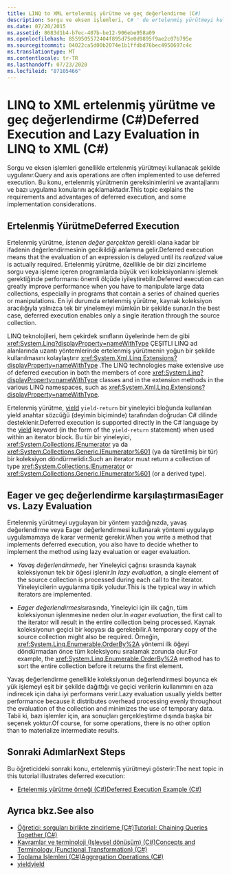 ```yaml
---
title: LINQ to XML ertelenmiş yürütme ve geç değerlendirme (C#)
description: Sorgu ve eksen işlemleri, C# ' de ertelenmiş yürütmeyi kullanabilir. Ertelenmiş yürütmenin ve uygulama konularının gereksinimleri ve avantajları hakkında bilgi edinin.
ms.date: 07/20/2015
ms.assetid: 8683d1b4-b7ec-407b-be12-906ebe958a09
ms.openlocfilehash: 8559505572404f895d75e0d9895f9ae2c07b795e
ms.sourcegitcommit: 04022ca5d00b2074e1b1ffdbd76bec4950697c4c
ms.translationtype: MT
ms.contentlocale: tr-TR
ms.lasthandoff: 07/23/2020
ms.locfileid: "87105466"
---
```

# <a name="deferred-execution-and-lazy-evaluation-in-linq-to-xml-c"></a><span data-ttu-id="a2d1a-104">LINQ to XML ertelenmiş yürütme ve geç değerlendirme (C#)</span><span class="sxs-lookup"><span data-stu-id="a2d1a-104">Deferred Execution and Lazy Evaluation in LINQ to XML (C#)</span></span>
<span data-ttu-id="a2d1a-105">Sorgu ve eksen işlemleri genellikle ertelenmiş yürütmeyi kullanacak şekilde uygulanır.</span><span class="sxs-lookup"><span data-stu-id="a2d1a-105">Query and axis operations are often implemented to use deferred execution.</span></span> <span data-ttu-id="a2d1a-106">Bu konu, ertelenmiş yürütmenin gereksinimlerini ve avantajlarını ve bazı uygulama konularını açıklamaktadır.</span><span class="sxs-lookup"><span data-stu-id="a2d1a-106">This topic explains the requirements and advantages of deferred execution, and some implementation considerations.</span></span>  
  
## <a name="deferred-execution"></a><span data-ttu-id="a2d1a-107">Ertelenmiş Yürütme</span><span class="sxs-lookup"><span data-stu-id="a2d1a-107">Deferred Execution</span></span>  
 <span data-ttu-id="a2d1a-108">Ertelenmiş yürütme, *İstenen değer gerçekten* gerekli olana kadar bir ifadenin değerlendirmesinin gecikildiği anlamına gelir.</span><span class="sxs-lookup"><span data-stu-id="a2d1a-108">Deferred execution means that the evaluation of an expression is delayed until its *realized* value is actually required.</span></span> <span data-ttu-id="a2d1a-109">Ertelenmiş yürütme, özellikle de bir dizi zincirleme sorgu veya işleme içeren programlarda büyük veri koleksiyonlarını işlemek gerektiğinde performansı önemli ölçüde iyileştirebilir.</span><span class="sxs-lookup"><span data-stu-id="a2d1a-109">Deferred execution can greatly improve performance when you have to manipulate large data collections, especially in programs that contain a series of chained queries or manipulations.</span></span> <span data-ttu-id="a2d1a-110">En iyi durumda ertelenmiş yürütme, kaynak koleksiyon aracılığıyla yalnızca tek bir yinelemeyi mümkün bir şekilde sunar.</span><span class="sxs-lookup"><span data-stu-id="a2d1a-110">In the best case, deferred execution enables only a single iteration through the source collection.</span></span>  
  
 <span data-ttu-id="a2d1a-111">LINQ teknolojileri, hem çekirdek sınıfların üyelerinde hem de gibi <xref:System.Linq?displayProperty=nameWithType> ÇEŞITLI LINQ ad alanlarında uzantı yöntemlerinde ertelenmiş yürütmenin yoğun bir şekilde kullanılmasını kolaylaştırır <xref:System.Xml.Linq.Extensions?displayProperty=nameWithType> .</span><span class="sxs-lookup"><span data-stu-id="a2d1a-111">The LINQ technologies make extensive use of deferred execution in both the members of core <xref:System.Linq?displayProperty=nameWithType> classes and in the extension methods in the various LINQ namespaces, such as <xref:System.Xml.Linq.Extensions?displayProperty=nameWithType>.</span></span>  
  
 <span data-ttu-id="a2d1a-112">Ertelenmiş yürütme, [yield](../../../language-reference/keywords/yield.md) `yield-return` bir yineleyici bloğunda kullanılan yield anahtar sözcüğü (deyimin biçiminde) tarafından doğrudan C# dilinde desteklenir.</span><span class="sxs-lookup"><span data-stu-id="a2d1a-112">Deferred execution is supported directly in the C# language by the [yield](../../../language-reference/keywords/yield.md) keyword (in the form of the `yield-return` statement) when used within an iterator block.</span></span> <span data-ttu-id="a2d1a-113">Bu tür bir yineleyici, <xref:System.Collections.IEnumerator> ya da <xref:System.Collections.Generic.IEnumerator%601> (ya da türetilmiş bir tür) bir koleksiyon döndürmelidir.</span><span class="sxs-lookup"><span data-stu-id="a2d1a-113">Such an iterator must return a collection of type <xref:System.Collections.IEnumerator> or <xref:System.Collections.Generic.IEnumerator%601> (or a derived type).</span></span>  
  
## <a name="eager-vs-lazy-evaluation"></a><span data-ttu-id="a2d1a-114">Eager ve geç değerlendirme karşılaştırması</span><span class="sxs-lookup"><span data-stu-id="a2d1a-114">Eager vs. Lazy Evaluation</span></span>  
 <span data-ttu-id="a2d1a-115">Ertelenmiş yürütmeyi uygulayan bir yöntem yazdığınızda, yavaş değerlendirme veya Eager değerlendirmesi kullanarak yöntemi uygulayıp uygulamamaya de karar vermeniz gerekir.</span><span class="sxs-lookup"><span data-stu-id="a2d1a-115">When you write a method that implements deferred execution, you also have to decide whether to implement the method using lazy evaluation or eager evaluation.</span></span>  
  
- <span data-ttu-id="a2d1a-116">*Yavaş değerlendirmede*, her Yineleyici çağrısı sırasında kaynak koleksiyonun tek bir öğesi işlenir.</span><span class="sxs-lookup"><span data-stu-id="a2d1a-116">In *lazy evaluation*, a single element of the source collection is processed during each call to the iterator.</span></span> <span data-ttu-id="a2d1a-117">Yineleyicilerin uygulanma tipik yoludur.</span><span class="sxs-lookup"><span data-stu-id="a2d1a-117">This is the typical way in which iterators are implemented.</span></span>  
  
- <span data-ttu-id="a2d1a-118">*Eager değerlendirmesi*sırasında, Yineleyici için ilk çağrı, tüm koleksiyonun işlenmesine neden olur.</span><span class="sxs-lookup"><span data-stu-id="a2d1a-118">In *eager evaluation*, the first call to the iterator will result in the entire collection being processed.</span></span> <span data-ttu-id="a2d1a-119">Kaynak koleksiyonun geçici bir kopyası da gerekebilir.</span><span class="sxs-lookup"><span data-stu-id="a2d1a-119">A temporary copy of the source collection might also be required.</span></span> <span data-ttu-id="a2d1a-120">Örneğin, <xref:System.Linq.Enumerable.OrderBy%2A> yöntemi ilk öğeyi döndürmadan önce tüm koleksiyonu sıralamak zorunda olur.</span><span class="sxs-lookup"><span data-stu-id="a2d1a-120">For example, the <xref:System.Linq.Enumerable.OrderBy%2A> method has to sort the entire collection before it returns the first element.</span></span>  
  
 <span data-ttu-id="a2d1a-121">Yavaş değerlendirme genellikle koleksiyonun değerlendirmesi boyunca ek yük işlemeyi eşit bir şekilde dağıttığı ve geçici verilerin kullanımını en aza indirecek için daha iyi performans verir.</span><span class="sxs-lookup"><span data-stu-id="a2d1a-121">Lazy evaluation usually yields better performance because it distributes overhead processing evenly throughout the evaluation of the collection and minimizes the use of temporary data.</span></span> <span data-ttu-id="a2d1a-122">Tabii ki, bazı işlemler için, ara sonuçları gerçekleştirme dışında başka bir seçenek yoktur.</span><span class="sxs-lookup"><span data-stu-id="a2d1a-122">Of course, for some operations, there is no other option than to materialize intermediate results.</span></span>  
  
## <a name="next-steps"></a><span data-ttu-id="a2d1a-123">Sonraki Adımlar</span><span class="sxs-lookup"><span data-stu-id="a2d1a-123">Next Steps</span></span>  
 <span data-ttu-id="a2d1a-124">Bu öğreticideki sonraki konu, ertelenmiş yürütmeyi gösterir:</span><span class="sxs-lookup"><span data-stu-id="a2d1a-124">The next topic in this tutorial illustrates deferred execution:</span></span>  
  
- [<span data-ttu-id="a2d1a-125">Ertelenmiş yürütme örneği (C#)</span><span class="sxs-lookup"><span data-stu-id="a2d1a-125">Deferred Execution Example (C#)</span></span>](./deferred-execution-example.md)  
  
## <a name="see-also"></a><span data-ttu-id="a2d1a-126">Ayrıca bkz.</span><span class="sxs-lookup"><span data-stu-id="a2d1a-126">See also</span></span>

- [<span data-ttu-id="a2d1a-127">Öğretici: sorguları birlikte zincirleme (C#)</span><span class="sxs-lookup"><span data-stu-id="a2d1a-127">Tutorial: Chaining Queries Together (C#)</span></span>](./deferred-execution-and-lazy-evaluation-in-linq-to-xml.md)
- [<span data-ttu-id="a2d1a-128">Kavramlar ve terminoloji (Işlevsel dönüşüm) (C#)</span><span class="sxs-lookup"><span data-stu-id="a2d1a-128">Concepts and Terminology (Functional Transformation) (C#)</span></span>](./concepts-and-terminology-functional-transformation.md)
- [<span data-ttu-id="a2d1a-129">Toplama Işlemleri (C#)</span><span class="sxs-lookup"><span data-stu-id="a2d1a-129">Aggregation Operations (C#)</span></span>](./aggregation-operations.md)
- [<span data-ttu-id="a2d1a-130">yield</span><span class="sxs-lookup"><span data-stu-id="a2d1a-130">yield</span></span>](../../../language-reference/keywords/yield.md)
